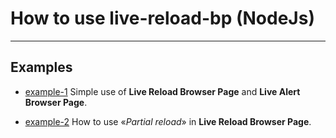 # How to use live-reload-bp (NodeJs)

---

## Examples

* [example-1](https://github.com/Yuriy-Svetlov/live-reload-bp/tree/main/documentation/examples/nodejs/1)
Simple use of **Live Reload Browser Page** and **Live Alert Browser Page**.

* [example-2](https://github.com/Yuriy-Svetlov/live-reload-bp/tree/main/documentation/examples/nodejs/2)
How to use «*Partial reload*» in **Live Reload Browser Page**.
